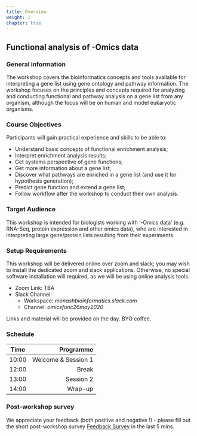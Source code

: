```yaml
---
title: Overview
weight: 1
chapter: true
---
```

## Functional analysis of -Omics data

### General information

The workshop covers the bioinformatics concepts and tools available for interpreting a gene list using gene ontology and pathway information. The workshop focuses on the principles and concepts required for analyzing and conducting functional and pathway analysis on a gene list from any organism, although the focus will be on human and model eukaryotic organisms.

### Course Objectives

Participants will gain practical experience and skills to be able to:

- Understand basic concepts of functional enrichment analysis;
- Interpret enrichment analysis results;
- Get systems perspective of gene functions;
- Get more information about a gene list;
- Discover what pathways are enriched in a gene list (and use it for hypothesis generation);
- Predict gene function and extend a gene list;
- Follow workflow after the workshop to conduct their own analysis.

### Target Audience

This workshop is intended for biologists working with ‘-Omics data’ (e.g. RNA-Seq, protein expression and other omics data), who are interested in interpreting large gene/protein lists resulting from their experiments.

### Setup Requirements

This workshop will be delivered online over zoom and slack; you may wish to install the dedicated zoom and slack applications. Otherwise, no special software installation will required, as we will be using online analysis tools.  

 * Zoom Link:  TBA
 * Slack Channel: 
    - Workspace: _monashbioinformatics.slack.com_  
    - Channel: _omicsfunc26may2020_


Links and material will be provided on the day. BYO coffee.


### Schedule

Time	|	Programme
-----------	| ------------------:
10:00	|	Welcome & Session 1
12:00	|	Break
13:00	|	Session 2
14:00	|	Wrap-up


### Post-workshop survey

We appreciate your feedback (both positive and negative !) - please fill out the short post-workshop survey [Feedback Survey](https://docs.google.com/forms/d/1RMPMdnoAukAQEEGbrchguHcxDeuXFB8J9sF18uOSuiI) in the last 5 mins.

